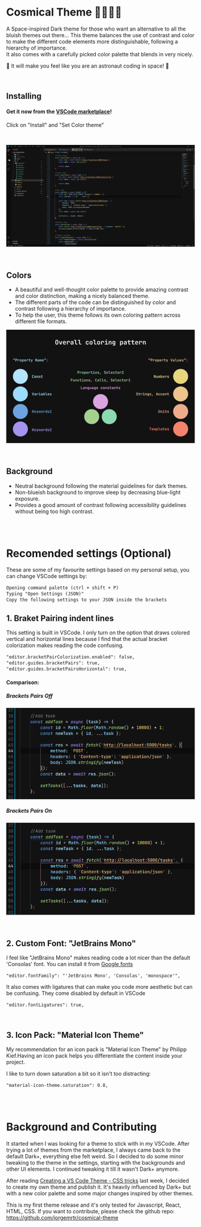 # Cosmical Theme 👨🏼‍🚀🚀

A Space-inspired Dark theme for those who want an alternative to all the bluish themes out there... This theme balances the use of contrast and color to make the different code elements more distinguishable, following a hierarchy of importance.  
It also comes with a carefully picked color palette that blends in very nicely.

🌌 It will make you feel like you are an astronaut coding in space! 🌌

<br>

## Installing

#### Get it now from the [VSCode marketplace](https://marketplace.visualstudio.com/items?itemName=jorgemrtr.cosmical)!

Click on "Install" and "Set Color theme"

<br>

![React Dark](dark-react-screenshot.png)

<br>

## Colors

-   A beautiful and well-thought color palette to provide amazing contrast and color distinction, making a nicely balanced theme.
-   The different parts of the code can be distinguished by color and contrast following a hierarchy of importance.
-   To help the user, this theme follows its own coloring pattern across different file formats.

![Overall Coloring Pattern](coloring-pattern.png)

<br>

## Background

-   Neutral background following the material guidelines for dark themes.
-   Non-blueish background to improve sleep by decreasing blue-light exposure.
-   Provides a good amount of contrast following accessibility guidelines without being too high contrast.

<br>
<br>

# Recomended settings (Optional)

These are some of my favourite settings based on my personal setup, you can change VSCode settings by:

```
Opening command palette (ctrl + shift + P)
Typing "Open Settings (JSON)"
Copy the following settings to your JSON inside the brackets

```

## 1. Braket Pairing indent lines

This setting is built in VSCode. I only turn on the option that draws colored vertical and horizontal lines because I find that the actual bracket colorization makes reading the code confusing.

```
"editor.bracketPairColorization.enabled": false,
"editor.guides.bracketPairs": true,
"editor.guides.bracketPairsHorizontal": true,
```

#### Comparison:

##### Brackets Pairs Off

![React Dark](brackets-off.png)

##### Brackets Pairs On

![React Dark](brackets-on.png)

<br>

## 2. Custom Font: "JetBrains Mono"

I feel like "JetBrains Mono" makes reading code a lot nicer than the default 'Consolas' font. You can install it from [Google fonts](https://fonts.google.com/specimen/JetBrains+Mono#standard-styles)

```
"editor.fontFamily": "'JetBrains Mono', 'Consolas', 'monospace'",
```

It also comes with ligatures that can make you code more aesthetic but can be confusing. They come disabled by default in VSCode

```
"editor.fontLigatures": true,
```

<br>

## 3. Icon Pack: "Material Icon Theme"

My recommendation for an icon pack is "Material Icon Theme" by Philipp Kief.Having an icon pack helps you differentiate the content inside your project.

I like to turn down saturation a bit so it isn't too distracting:

```
"material-icon-theme.saturation": 0.8,
```

<br>
<br>

# Background and Contributing

It started when I was looking for a theme to stick with in my VSCode. After trying a lot of themes from the marketplace, I always came back to the default Dark+, everything else felt weird. So I decided to do some minor tweaking to the theme in the settings, starting with the backgrounds and other UI elements. I continued tweaking it till it wasn't Dark+ anymore.

After reading [Creating a VS Code Theme - CSS tricks](https://css-tricks.com/creating-a-vs-code-theme/) last week, I decided to create my own theme and publish it. It's heavily influenced by Dark+ but with a new color palette and some major changes inspired by other themes.

This is my first theme release and it's only tested for Javascript, React, HTML, CSS. If you want to contribute, please check the github repo: https://github.com/jorgemrtr/cosmical-theme
